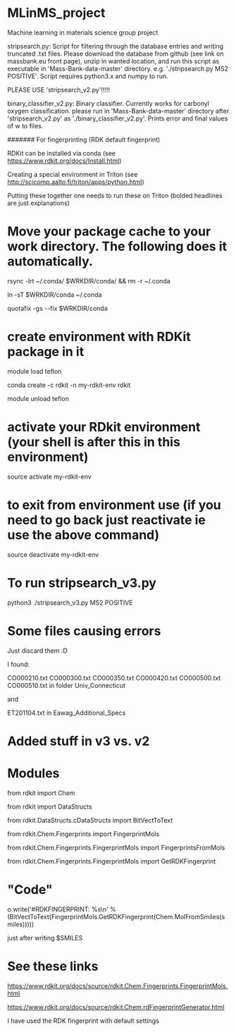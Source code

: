 # MLinMS_project
Machine learning in materials science group project

stripsearch.py:
  Script for filtering through the database entries and writing truncated .txt files. Please download the database from github (see   link on massbank.eu front page), unzip in wanted location, and run this script as executable in 'Mass-Bank-data-master' directory. e.g. './stripsearch.py MS2 POSITIVE'. Script requires python3.x and numpy to run.

PLEASE USE 'stripsearch_v2.py'!!!!!

binary_classifier_v2.py: Binary classifier. Currently works for carbonyl oxygen classification. please run in 'Mass-Bank-data-master' directory after 'stripsearch_v2.py' as './binary_classifier_v2.py'. Prints error and final values of w to files. 


####### For fingerprinting (RDK default fingerprint)

RDKit can be installed via conda (see https://www.rdkit.org/docs/Install.html)

Creating a special environment in Triton (see http://scicomp.aalto.fi/triton/apps/python.html)

Putting these together one needs to run these on Triton (bolded headlines are just explanations)

# Move your package cache to your work directory.  The following does it automatically.
rsync -lrt ~/.conda/ $WRKDIR/conda/ && rm -r ~/.conda

ln -sT $WRKDIR/conda ~/.conda

quotafix -gs --fix $WRKDIR/conda

# create environment with RDKit package in it
module load teflon

conda create -c rdkit -n my-rdkit-env rdkit

module unload teflon

# activate your RDkit environment (your shell is after this in this environment)
source activate my-rdkit-env

# to exit from environment use (if you need to go back just reactivate ie use the above command)
source deactivate my-rdkit-env

# To run stripsearch_v3.py
python3 ./stripsearch_v3.py MS2 POSITIVE

# Some files causing errors
Just discard them :D

I found:

CO000210.txt  CO000300.txt  CO000350.txt  CO000420.txt  CO000500.txt  CO000510.txt in folder Univ_Connecticut

and

ET201104.txt in Eawag_Additional_Specs


# Added stuff in v3 vs. v2

# Modules
from rdkit import Chem

from rdkit import DataStructs

from rdkit.DataStructs.cDataStructs import BitVectToText

from rdkit.Chem.Fingerprints import FingerprintMols

from rdkit.Chem.Fingerprints.FingerprintMols import FingerprintsFromMols

from rdkit.Chem.Fingerprints.FingerprintMols import GetRDKFingerprint

# "Code"
o.write('#RDKFINGERPRINT: %s\n' % (BitVectToText(FingerprintMols.GetRDKFingerprint(Chem.MolFromSmiles(smiles)))))

just after writing $SMILES

# See these links

https://www.rdkit.org/docs/source/rdkit.Chem.Fingerprints.FingerprintMols.html

https://www.rdkit.org/docs/source/rdkit.Chem.rdFingerprintGenerator.html

I have used the RDK fingerprint with default settings













